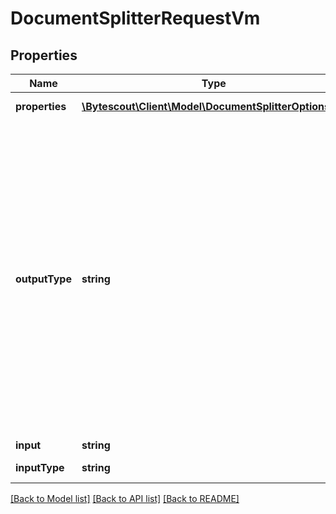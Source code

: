 # DocumentSplitterRequestVm

## Properties
Name | Type | Description | Notes
------------ | ------------- | ------------- | -------------
**properties** | [**\Bytescout\Client\Model\DocumentSplitterOptionsVm**](DocumentSplitterOptionsVm.md) | Options of DocumentSplitter | [optional] 
**outputType** | **string** | Type in which you want to get result of extracting (optional). Default value: FileId.\r\n            IMPORTANT: \r\n            Link type generates public unique link to download, file is removed after default StorageTime(see File API). \r\n            LinkPrivate generates private unique link which should NOT be shared as it can be accessed with your api key only! | [optional] 
**input** | **string** | Input Data | [optional] 
**inputType** | **string** | Type of Input Data | [optional] 

[[Back to Model list]](../README.md#documentation-for-models) [[Back to API list]](../README.md#documentation-for-api-endpoints) [[Back to README]](../README.md)


